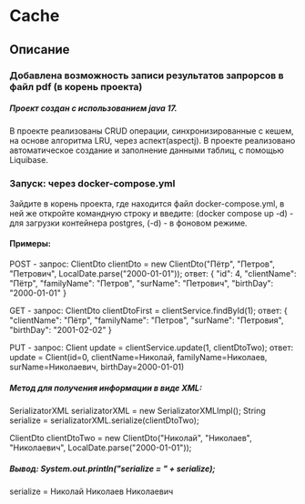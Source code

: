 # Cache

## Описание
### Добавлена возможность записи результатов запрорсов в файл pdf (в корень проекта)

##### Проект создан с использованием java 17.

В проекте реализованы CRUD операции, синхронизированные с кешем, на основе алгоритма LRU, через аспект(aspectj).
В проекте реализовано автоматическое создание и заполнение данными таблиц, с помощью Liquibase.

### Запуск: через docker-compose.yml

Зайдите в корень проекта, где находится файл docker-compose.yml,
в ней же откройте командную строку и введите: (docker compose up -d) - для загрузки контейнера postgres,
(-d) - в фоновом режиме.

#### Примеры:

POST - запрос: ClientDto clientDto = new ClientDto("Пётр", "Петров", "Петрович", LocalDate.parse("2000-01-01"));
ответ:
{
"id": 4,
"clientName": "Пётр",
"familyName": "Петров",
"surName": "Петрович",
"birthDay": "2000-01-01"
}

GET - запрос: ClientDto clientDtoFirst = clientService.findById(1);
ответ:
{
"clientName": "Пётр",
"familyName": "Петров",
"surName": "Петровия",
"birthDay": "2001-02-02"
}

PUT - запрос: Client update = clientService.update(1, clientDtoTwo);
ответ: update = Client(id=0, clientName=Николай, familyName=Николаев, surName=Николаевич, birthDay=2000-01-01)

##### Метод для получения информации в виде XML:
SerializatorXML serializatorXML = new SerializatorXMLImpl();
String serialize = serializatorXML.serialize(clientDtoTwo);

ClientDto clientDtoTwo = new ClientDto("Николай", "Николаев", "Николаевич",
LocalDate.parse("2000-01-01"));
##### Вывод: System.out.println("serialize = " + serialize);
serialize = <?xml version="1.0" encoding="UTF-8" standalone="yes"?>
<clientDto>
<birthDay/>
<clientName>Николай</clientName>
<familyName>Николаев</familyName>
<surName>Николаевич</surName>
</clientDto>
